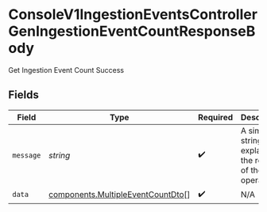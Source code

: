 # ConsoleV1IngestionEventsControllerGenIngestionEventCountResponseBody

Get Ingestion Event Count Success


## Fields

| Field                                                                                  | Type                                                                                   | Required                                                                               | Description                                                                            |
| -------------------------------------------------------------------------------------- | -------------------------------------------------------------------------------------- | -------------------------------------------------------------------------------------- | -------------------------------------------------------------------------------------- |
| `message`                                                                              | *string*                                                                               | :heavy_check_mark:                                                                     | A simple string explaining the result of the operation.                                |
| `data`                                                                                 | [components.MultipleEventCountDto](../../models/components/multipleeventcountdto.md)[] | :heavy_check_mark:                                                                     | N/A                                                                                    |